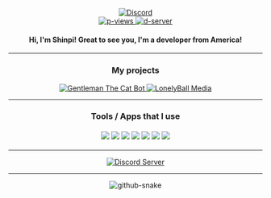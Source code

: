 <div align="center">
  <p>
   <a href="https://discord.com/users/748597084134834186">
      <img title="Discord" src="https://discord.c99.nl/widget/theme-3/748597084134834186.png">
    <a/>
      </br>
    <a href="https://github.com/Shinpi-Tekita">
      <img title="p-views" src="https://komarev.com/ghpvc/?username=Shinpi&color=347deb&style=flat-square">
    </a>
    <a href="https://discord.gg/j3YamACwPu">
      <img title="d-server" src="https://img.shields.io/discord/760641617136320522?label=Discord+Community&logo=discord&logoColor=fafafa&color=347deb&style=flat-square">
    </a>
  </p>

  <h4>Hi, I'm Shinpi! Great to see you, I'm a developer from America!</h4>
  
  ----
  
  <h3>My projects</h4>
  <p>
    <a href="https://discord.com/oauth2/authorize?client_id=870413726711435297&permissions=1103203134710&scope=bot%20applications.commands">
      <img title="Gentleman The Cat Bot" src="https://loneorangeball.is-a.dev/api/circle?image=https://avatars.githubusercontent.com/u/82416698?v=4">
    </a>
    <a href="https://shinpitekita.is-a.dev/home">
      <img title="LonelyBall Media" src="https://loneorangeball.is-a.dev/api/circle?image=https://i.imgur.com/lGLKiVd.png">
    </a>
  </p>
  
  ----
  
  <h3>
    Tools / Apps that I use
    <br><br>
    <img src="https://img.shields.io/badge/node.js%20-%2343853D.svg?&style=for-the-badge&logo=node.js&logoColor=white">
    <img src="https://img.shields.io/badge/javascript%20-%23323330.svg?&style=for-the-badge&logo=javascript&logoColor=%23F7DF1E">
    <img src="https://img.shields.io/badge/Express.js-000000?style=for-the-badge&logo=express&logoColor=white">
    <img src="https://img.shields.io/badge/html5%20-%23E34F26.svg?&style=for-the-badge&logo=html5&logoColor=white">
    <img src="https://img.shields.io/badge/css3%20-%231572B6.svg?&style=for-the-badge&logo=css3&logoColor=white">
    <img src="https://img.shields.io/badge/github%20-%23121011.svg?&style=for-the-badge&logo=github&logoColor=white">
    <img src="https://img.shields.io/badge/MongoDB-%234ea94b.svg?&style=for-the-badge&logo=mongodb&logoColor=white">
  </h3>
  
  ----

  <p>
  <a href="https://discord.gg/j3YamACwPu" target="_blank"> 
    <img src="https://discord.com/api/guilds/760641617136320522/widget.png?style=banner2" alt="Discord Server">
  </a>
</p>
  
  ----
  <picture>
  <source media="(prefers-color-scheme: dark)" srcset="github-snake-dark.svg" />
  <img alt="github-snake" src="github-snake.svg" />
</picture>

